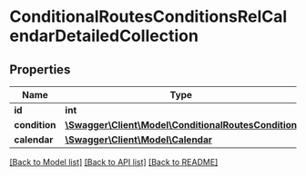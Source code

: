 # ConditionalRoutesConditionsRelCalendarDetailedCollection

## Properties
Name | Type | Description | Notes
------------ | ------------- | ------------- | -------------
**id** | **int** |  | [optional] 
**condition** | [**\Swagger\Client\Model\ConditionalRoutesCondition**](ConditionalRoutesCondition.md) |  | 
**calendar** | [**\Swagger\Client\Model\Calendar**](Calendar.md) |  | 

[[Back to Model list]](../README.md#documentation-for-models) [[Back to API list]](../README.md#documentation-for-api-endpoints) [[Back to README]](../README.md)


